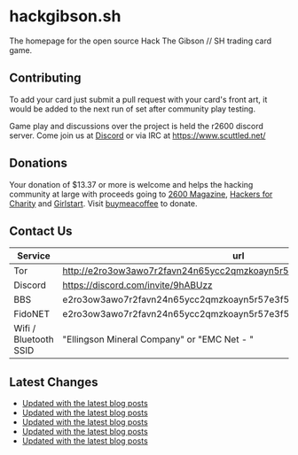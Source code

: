 # hackgibson.sh
The homepage for the open source Hack The Gibson // SH trading card game.


## Contributing

To add your card just submit a pull request with your card's front art, it would be added to the next run of set after community play testing.

Game play and discussions over the project is held the r2600 discord server. Come join us at [Discord](https://discord.com/invite/9hABUzz) or via IRC at https://www.scuttled.net/


## Donations

Your donation of $13.37 or more is welcome and helps the hacking community at large with proceeds going to [2600 Magazine](https://2600.com/), [Hackers for Charity](https://hackersforcharity.org) and [Girlstart](https://girlstart.org).  Visit [buymeacoffee](https://www.buymeacoffee.com/hackgibson.sh) to donate.


## Contact Us

Service | url
-|-
Tor | http://e2ro3ow3awo7r2favn24n65ycc2qmzkoayn5r57e3f56nvjwdcgg32ad.onion
Discord | https://discord.com/invite/9hABUzz
BBS | e2ro3ow3awo7r2favn24n65ycc2qmzkoayn5r57e3f56nvjwdcgg32ad.onion:23
FidoNET | e2ro3ow3awo7r2favn24n65ycc2qmzkoayn5r57e3f56nvjwdcgg32ad.onion:24554
Wifi / Bluetooth SSID | "Ellingson Mineral Company" or "EMC Net - <fidonet address>"

## Latest Changes
<!-- BLOG-POST-LIST:START -->
- [Updated with the latest blog posts](https://github.com/DFW2600/hackgibson.sh/commit/30f5ebc28d1ebeba0714f262c2c3435942fb845c)
- [Updated with the latest blog posts](https://github.com/DFW2600/hackgibson.sh/commit/599c1fcd0599409d267161a3bf431b1fadcb1c1f)
- [Updated with the latest blog posts](https://github.com/DFW2600/hackgibson.sh/commit/d2c2da1c77664afe4cfffc814af044289d647ff7)
- [Updated with the latest blog posts](https://github.com/DFW2600/hackgibson.sh/commit/c306dc0eb5fbbc72c1ca66c9de95d8d45c89aace)
- [Updated with the latest blog posts](https://github.com/DFW2600/hackgibson.sh/commit/f4cbb8cb5a3f46d02d5b162efd5d3a70229c63c2)
<!-- BLOG-POST-LIST:END -->
